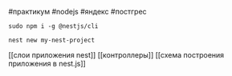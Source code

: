 #практикум #nodejs #яндекс #постгрес 
```
sudo npm i -g @nestjs/cli 
```

```nest new my-nest-project ```

[[слои приложения nest]]
[[контроллеры]]
[[схема построения приложения в nest.js]]